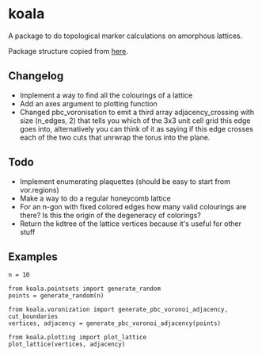 # koala
A package to do topological marker calculations on amorphous lattices.

Package structure copied from [here](https://blog.ionelmc.ro/2014/05/25/python-packaging).

## Changelog
- Implement a way to find all the colourings of a lattice
- Add an axes argument to plotting function
- Changed pbc_voronisation to emit a third array adjacency_crossing with size (n_edges, 2) that tells you which of the 3x3 unit cell grid this edge goes into, alternatively you can think of it as saying if this edge crosses each of the two cuts that unrwrap the torus into the plane.

## Todo
- Implement enumerating plaquettes (should be easy to start from vor.regions)
- Make a way to do a regular honeycomb lattice
- For an n-gon with fixed colored edges how many valid colourings are there? Is this the origin of the degeneracy of colorings?
- Return the kdtree of the lattice vertices because it's useful for other stuff



## Examples

```
n = 10

from koala.pointsets import generate_random
points = generate_random(n)

from koala.voronization import generate_pbc_voronoi_adjacency, cut_boundaries
vertices, adjacency = generate_pbc_voronoi_adjacency(points)

from koala.plotting import plot_lattice
plot_lattice(vertices, adjacency)
```